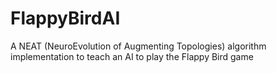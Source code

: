 # FlappyBirdAI
A NEAT (NeuroEvolution of Augmenting Topologies) algorithm implementation to teach an AI to play the Flappy Bird game
